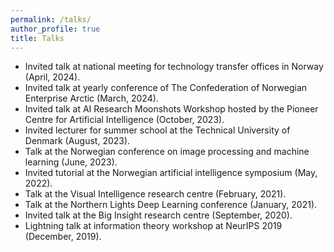 ```yaml
---
permalink: /talks/
author_profile: true
title: Talks
---
```


* Invited talk at national meeting for technology transfer offices in Norway (April, 2024).
* Invited talk at yearly conference of The Confederation of Norwegian Enterprise Arctic (March, 2024).
* Invited talk at AI Research Moonshots Workshop hosted by the Pioneer Centre for Artificial Intelligence (October, 2023).
* Invited lecturer for summer school at the Technical University of Denmark (August, 2023).
* Talk at the Norwegian conference on image processing and machine learning (June, 2023).
* Invited tutorial at the Norwegian artificial intelligence symposium (May, 2022).
* Talk at the Visual Intelligence research centre (February, 2021).
* Talk at the Northern Lights Deep Learning conference (January, 2021).
* Invited talk at the Big Insight research centre (September, 2020).
* Lightning talk at information theory workshop at NeurIPS 2019 (December, 2019).
